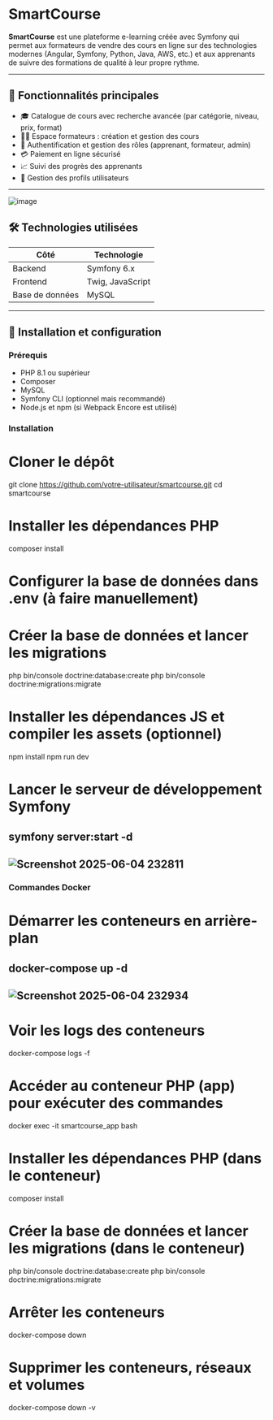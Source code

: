 # SmartCourse

**SmartCourse** est une plateforme e-learning créée avec Symfony qui permet aux formateurs de vendre des cours en ligne sur des technologies modernes (Angular, Symfony, Python, Java, AWS, etc.) et aux apprenants de suivre des formations de qualité à leur propre rythme.

---

## 🚀 Fonctionnalités principales

- 🎓 Catalogue de cours avec recherche avancée (par catégorie, niveau, prix, format)  
- 👨‍🏫 Espace formateurs : création et gestion des cours  
- 🔐 Authentification et gestion des rôles (apprenant, formateur, admin)  
- 💳 Paiement en ligne sécurisé  
- 📈 Suivi des progrès des apprenants  
- 📄 Gestion des profils utilisateurs  

---
![image](https://github.com/user-attachments/assets/390b54c0-bfb0-4e73-a748-3b9116ab786e)

## 🛠️ Technologies utilisées

| Côté           | Technologie       |  
|----------------|-------------------|  
| Backend        | Symfony 6.x       |  
| Frontend       | Twig, JavaScript  |  
| Base de données| MySQL             |  

---

## 📂 Installation et configuration

### Prérequis

- PHP 8.1 ou supérieur  
- Composer  
- MySQL  
- Symfony CLI (optionnel mais recommandé)  
- Node.js et npm (si Webpack Encore est utilisé)  

### Installation

# Cloner le dépôt
git clone https://github.com/votre-utilisateur/smartcourse.git
cd smartcourse

# Installer les dépendances PHP
composer install

# Configurer la base de données dans .env (à faire manuellement)

# Créer la base de données et lancer les migrations
php bin/console doctrine:database:create
php bin/console doctrine:migrations:migrate

# Installer les dépendances JS et compiler les assets (optionnel)
npm install
npm run dev

# Lancer le serveur de développement Symfony
symfony server:start -d   
---
![Screenshot 2025-06-04 232811](https://github.com/user-attachments/assets/5b4c6e6d-dd5b-401a-9724-5d378fa42716)
---

### Commandes Docker

# Démarrer les conteneurs en arrière-plan
docker-compose up -d
---
![Screenshot 2025-06-04 232934](https://github.com/user-attachments/assets/4b5d1841-f41f-4e37-b083-591c1627f04b)
---
# Voir les logs des conteneurs
docker-compose logs -f

# Accéder au conteneur PHP (app) pour exécuter des commandes
docker exec -it smartcourse_app bash

# Installer les dépendances PHP (dans le conteneur)
composer install

# Créer la base de données et lancer les migrations (dans le conteneur)
php bin/console doctrine:database:create
php bin/console doctrine:migrations:migrate

# Arrêter les conteneurs
docker-compose down

# Supprimer les conteneurs, réseaux et volumes
docker-compose down -v

